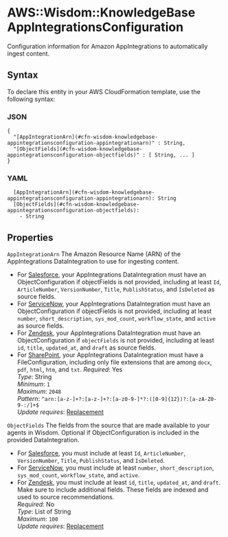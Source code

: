 # AWS::Wisdom::KnowledgeBase AppIntegrationsConfiguration<a name="aws-properties-wisdom-knowledgebase-appintegrationsconfiguration"></a>

Configuration information for Amazon AppIntegrations to automatically ingest content\.

## Syntax<a name="aws-properties-wisdom-knowledgebase-appintegrationsconfiguration-syntax"></a>

To declare this entity in your AWS CloudFormation template, use the following syntax:

### JSON<a name="aws-properties-wisdom-knowledgebase-appintegrationsconfiguration-syntax.json"></a>

```
{
  "[AppIntegrationArn](#cfn-wisdom-knowledgebase-appintegrationsconfiguration-appintegrationarn)" : String,
  "[ObjectFields](#cfn-wisdom-knowledgebase-appintegrationsconfiguration-objectfields)" : [ String, ... ]
}
```

### YAML<a name="aws-properties-wisdom-knowledgebase-appintegrationsconfiguration-syntax.yaml"></a>

```
  [AppIntegrationArn](#cfn-wisdom-knowledgebase-appintegrationsconfiguration-appintegrationarn): String
  [ObjectFields](#cfn-wisdom-knowledgebase-appintegrationsconfiguration-objectfields):
    - String
```

## Properties<a name="aws-properties-wisdom-knowledgebase-appintegrationsconfiguration-properties"></a>

`AppIntegrationArn` <a name="cfn-wisdom-knowledgebase-appintegrationsconfiguration-appintegrationarn"></a>
The Amazon Resource Name \(ARN\) of the AppIntegrations DataIntegration to use for ingesting content\.

- For [ Salesforce](https://developer.salesforce.com/docs/atlas.en-us.knowledge_dev.meta/knowledge_dev/sforce_api_objects_knowledge__kav.htm), your AppIntegrations DataIntegration must have an ObjectConfiguration if objectFields is not provided, including at least `Id`, `ArticleNumber`, `VersionNumber`, `Title`, `PublishStatus`, and `IsDeleted` as source fields\.
- For [ ServiceNow](https://developer.servicenow.com/dev.do#!/reference/api/rome/rest/knowledge-management-api), your AppIntegrations DataIntegration must have an ObjectConfiguration if objectFields is not provided, including at least `number`, `short_description`, `sys_mod_count`, `workflow_state`, and `active` as source fields\.
- For [ Zendesk](https://developer.zendesk.com/api-reference/help_center/help-center-api/articles/), your AppIntegrations DataIntegration must have an ObjectConfiguration if `objectFields` is not provided, including at least `id`, `title`, `updated_at`, and `draft` as source fields\.
- For [ SharePoint](https://learn.microsoft.com/en-us/sharepoint/dev/sp-add-ins/sharepoint-net-server-csom-jsom-and-rest-api-index), your AppIntegrations DataIntegration must have a FileConfiguration, including only file extensions that are among `docx`, `pdf`, `html`, `htm`, and `txt`\.
  _Required_: Yes  
  _Type_: String  
  _Minimum_: `1`  
  _Maximum_: `2048`  
  _Pattern_: `^arn:[a-z-]+?:[a-z-]+?:[a-z0-9-]*?:([0-9]{12})?:[a-zA-Z0-9-:/]+$`  
  _Update requires_: [Replacement](https://docs.aws.amazon.com/AWSCloudFormation/latest/UserGuide/using-cfn-updating-stacks-update-behaviors.html#update-replacement)

`ObjectFields` <a name="cfn-wisdom-knowledgebase-appintegrationsconfiguration-objectfields"></a>
The fields from the source that are made available to your agents in Wisdom\. Optional if ObjectConfiguration is included in the provided DataIntegration\.

- For [ Salesforce](https://developer.salesforce.com/docs/atlas.en-us.knowledge_dev.meta/knowledge_dev/sforce_api_objects_knowledge__kav.htm), you must include at least `Id`, `ArticleNumber`, `VersionNumber`, `Title`, `PublishStatus`, and `IsDeleted`\.
- For [ ServiceNow](https://developer.servicenow.com/dev.do#!/reference/api/rome/rest/knowledge-management-api), you must include at least `number`, `short_description`, `sys_mod_count`, `workflow_state`, and `active`\.
- For [ Zendesk](https://developer.zendesk.com/api-reference/help_center/help-center-api/articles/), you must include at least `id`, `title`, `updated_at`, and `draft`\.
  Make sure to include additional fields\. These fields are indexed and used to source recommendations\.  
  _Required_: No  
  _Type_: List of String  
  _Maximum_: `100`  
  _Update requires_: [Replacement](https://docs.aws.amazon.com/AWSCloudFormation/latest/UserGuide/using-cfn-updating-stacks-update-behaviors.html#update-replacement)

